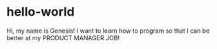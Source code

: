 # hello-world
Hi, my name is Genesis! I want to learn how to program so that I can be better at my PRODUCT MANAGER JOB!
